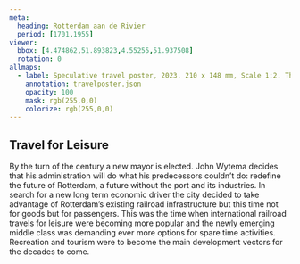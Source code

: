 ```yaml
---
meta:
  heading: Rotterdam aan de Rivier
  period: [1701,1955]
viewer:
  bbox: [4.474862,51.893823,4.55255,51.937508]
  rotation: 0
allmaps:
  - label: Speculative travel poster, 2023. 210 x 148 mm, Scale 1:2. The Berlage. Based on Harlem Railway poster. Trek er op uit met een weekeindretour, 1939. 1005 x 615 mm. F. Mettes, ReclameArsenaal
    annotation: travelposter.json
    opacity: 100
    mask: rgb(255,0,0)
    colorize: rgb(255,0,0)
---
```

## Travel for Leisure

By the turn of the century a new mayor is elected. John Wytema decides that his administration will do what his predecessors couldn’t do: redefine the future of Rotterdam, a future without the port and its industries. In search for a new long term economic driver the city decided to take advantage of Rotterdam’s existing railroad infrastructure but this time not for goods but for passengers. This was the time when international railroad travels for leisure were becoming more popular and the newly emerging middle class was demanding ever more options for spare time activities. Recreation and tourism were to become the main development vectors for the decades to come. 
